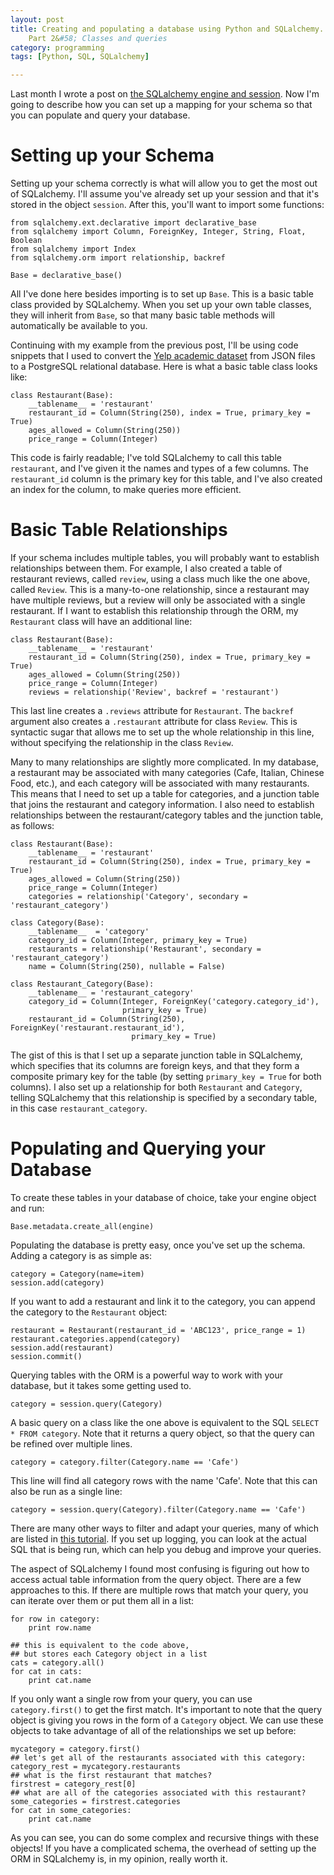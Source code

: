 ```yaml
---
layout: post
title: Creating and populating a database using Python and SQLalchemy.
    Part 2&#58; Classes and queries
category: programming
tags: [Python, SQL, SQLalchemy]

---
```


Last month I wrote a post on
[the SQLalchemy engine and session](http://elisander.com/2015/08/04/SQLalchemy-part-1.html). Now
I'm going to describe how you can set up a mapping for your schema so
that you can populate and query your database.

# Setting up your Schema

Setting up your schema correctly is what will allow you to get the
most out of SQLalchemy. I'll assume you've already set up your
session and that it's stored in the object `session`. After this, you'll
want to import some functions: 

	from sqlalchemy.ext.declarative import declarative_base
	from sqlalchemy import Column, ForeignKey, Integer, String, Float, Boolean
	from sqlalchemy import Index
	from sqlalchemy.orm import relationship, backref

	Base = declarative_base()

All I've done here besides importing is to set up `Base`. This is a
basic table class provided by SQLalchemy. When you set up your own
table classes, they will inherit from `Base`, so that many basic table
methods will automatically be available to you.

Continuing with my example from the previous post, I'll be using code
snippets that I used to convert the [Yelp
academic dataset](https://www.yelp.com/academic_dataset) from JSON
files to a PostgreSQL relational database. Here is what a basic table
class looks like:

	class Restaurant(Base):
		__tablename__ = 'restaurant'
		restaurant_id = Column(String(250), index = True, primary_key = True)
		ages_allowed = Column(String(250))
		price_range = Column(Integer)

This code is fairly readable; I've told SQLalchemy to call this table
`restaurant`, and I've given it the names and types of a few
columns. The `restaurant_id` column is the primary key for this table,
and I've also created an index for the column, to make queries more efficient.

# Basic Table Relationships

If your schema includes multiple tables, you will probably want to
establish relationships between them. For example, I also created a
table of restaurant reviews, called `review`, using a class much like
the one above, called `Review`. This is a
many-to-one relationship, since a restaurant may have multiple
reviews, but a review will only be associated with a single
restaurant. If I want to establish this relationship through the ORM,
my `Restaurant` class will have an additional line:

	class Restaurant(Base):
		__tablename__ = 'restaurant'
		restaurant_id = Column(String(250), index = True, primary_key = True)
		ages_allowed = Column(String(250))
		price_range = Column(Integer)
        reviews = relationship('Review', backref = 'restaurant')

This last line creates a `.reviews` attribute for `Restaurant`. The
`backref` argument also creates a `.restaurant` attribute for class
`Review`. This is syntactic sugar that allows me to set up the whole
relationship in this line, without specifying the relationship
in the class `Review`.

Many to many relationships are slightly more complicated. In my
database, a restaurant may be associated with many categories (Cafe,
Italian, Chinese Food, etc.), and each category will be associated
with many restaurants. This means that I need to set up a table for
categories, and a junction table that joins the restaurant and
category information. I also need to establish relationships between
the restaurant/category tables and the junction table, as follows:

	class Restaurant(Base):
		__tablename__ = 'restaurant'
		restaurant_id = Column(String(250), index = True, primary_key = True)
		ages_allowed = Column(String(250))
		price_range = Column(Integer)
		categories = relationship('Category', secondary = 'restaurant_category')

	class Category(Base):
		__tablename__  = 'category'
		category_id = Column(Integer, primary_key = True)
		restaurants = relationship('Restaurant', secondary = 'restaurant_category')
		name = Column(String(250), nullable = False)

	class Restaurant_Category(Base):
		__tablename__ = 'restaurant_category'
		category_id = Column(Integer, ForeignKey('category.category_id'),
		                     primary_key = True)
		restaurant_id = Column(String(250), ForeignKey('restaurant.restaurant_id'),
							   primary_key = True)

The gist of this is that I set up a separate junction table in
SQLalchemy, which specifies that its columns are foreign keys, and
that they form a composite primary key for the table (by setting
`primary_key = True` for both columns). I also set up a relationship
for both `Restaurant` and `Category`, telling SQLalchemy that this
relationship is specified by a secondary table, in this case
`restaurant_category`.

# Populating and Querying your Database

To create these tables in your database of choice, take your engine
object and run:

    Base.metadata.create_all(engine)

Populating the database is pretty easy, once you've set up the
schema. Adding a category is as simple as:

    category = Category(name=item)
    session.add(category)

If you want to add a restaurant and link it to the category, you
can append the category to the `Restaurant` object:

    restaurant = Restaurant(restaurant_id = 'ABC123', price_range = 1)
    restaurant.categories.append(category)
    session.add(restaurant)
	session.commit()

Querying tables with the ORM is a powerful way to work with your
database, but it takes some getting used to.

    category = session.query(Category)

A basic query on a class like the one above is equivalent to the SQL
`SELECT * FROM category`. Note that it returns a query object, so that
the query can be refined over multiple lines.

	category = category.filter(Category.name == 'Cafe')

This line will find all category rows with the name 'Cafe'. Note that
this can also be run as a single line:

    category = session.query(Category).filter(Category.name == 'Cafe')

There are many other ways to filter and adapt your queries, many of
which are listed in
[this tutorial](http://docs.sqlalchemy.org/en/rel_1_0/orm/tutorial.html#querying). If
you set up logging, you can look at the actual SQL that is being run,
which can help you debug and improve your queries.

The aspect of SQLalchemy I found most confusing is figuring out how to
access actual table information from the query object. There are a few
approaches to this. If there are multiple rows that match your query,
you can iterate over them or put them all in a list:

	for row in category:
		print row.name

    ## this is equivalent to the code above,
    ## but stores each Category object in a list
    cats = category.all()
	for cat in cats:
	    print cat.name

If you only want a single row from your query, you can use
`category.first()` to get the first match. It's important to note that
the query object is giving you rows in the form of a `Category`
object. We can use these objects to take advantage of all of the
relationships we set up before:

	mycategory = category.first()
	## let's get all of the restaurants associated with this category:
	category_rest = mycategory.restaurants
	## what is the first restaurant that matches?
	firstrest = category_rest[0]
	## what are all of the categories associated with this restaurant?
	some_categories = firstrest.categories
	for cat in some_categories:
	    print cat.name

As you can see, you can do some complex and recursive things with
these objects! If you have a complicated schema, the overhead of
setting up the ORM in SQLalchemy is, in my opinion, really worth it. 

